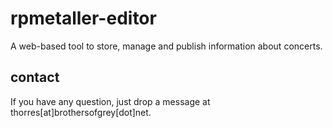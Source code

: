 # rpmetaller-editor
A web-based tool to store, manage and publish information about concerts.
## contact
If you have any question, just drop a message at thorres[at]brothersofgrey[dot]net.
